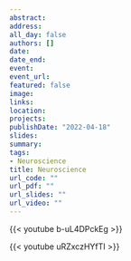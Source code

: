 ```yaml
---
abstract: 
address:
all_day: false
authors: []
date:
date_end: 
event: 
event_url: 
featured: false
image:
links:
location:
projects:
publishDate: "2022-04-18"
slides: 
summary:
tags: 
- Neuroscience
title: Neuroscience
url_code: ""
url_pdf: ""
url_slides: ""
url_video: ""
---
```


{{< youtube b-uL4DPckEg >}}

{{< youtube uRZxczHYfTI >}}

<!---
{{< youtube rsqANaKJFKY >}}

{{< youtube 7bA2FsXK34o >}}

{{< youtube fd00WPCrCCw >}}
-->